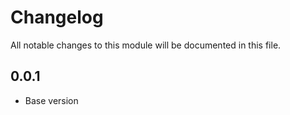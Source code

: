 

# Changelog
All notable changes to this module will be documented in this file.

## 0.0.1

- Base version